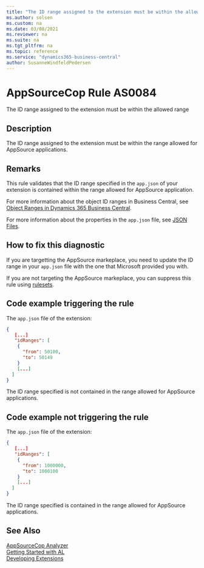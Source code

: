 ```yaml
---
title: "The ID range assigned to the extension must be within the allowed range"
ms.author: solsen
ms.custom: na
ms.date: 03/08/2021
ms.reviewer: na
ms.suite: na
ms.tgt_pltfrm: na
ms.topic: reference
ms.service: "dynamics365-business-central"
author: SusanneWindfeldPedersen
---
```

[//]: # (START>DO_NOT_EDIT)
[//]: # (IMPORTANT:Do not edit any of the content between here and the END>DO_NOT_EDIT.)
[//]: # (Any modifications should be made in the .xml files in the ModernDev repo.)
# AppSourceCop Rule AS0084
The ID range assigned to the extension must be within the allowed range

## Description
The ID range assigned to the extension must be within the range allowed for AppSource applications.

[//]: # (IMPORTANT: END>DO_NOT_EDIT)

## Remarks

This rule validates that the ID range specified in the `app.json` of your extension is contained within the range allowed for AppSource application.

For more information about the object ID ranges in Business Central, see [Object Ranges in Dynamics 365 Business Central](../devenv-object-ranges.md).

For more information about the properties in the `app.json` file, see [JSON Files](../devenv-json-files.md).

## How to fix this diagnostic

If you are targetting the AppSource markeplace, you need to update the ID range in your `app.json` file with the one that Microsoft provided you with.

If you are not targeting the AppSource markeplace, you can suppress this rule using [rulesets](../devenv-using-code-analysis-tool-with-rule-set.md).

## Code example triggering the rule

The `app.json` file of the extension:
```json
{
   [...]
   "idRanges": [
    {
      "from": 50100,
      "to": 50149
    }
    [...]
  ]
}
```

The ID range specified is not contained in the range allowed for AppSource applications. 

## Code example not triggering the rule

The `app.json` file of the extension:
```json
{
   [...]
   "idRanges": [
    {
      "from": 1000000,
      "to": 1000100
    }
    [...]
  ]
}
```
The ID range specified is contained in the range allowed for AppSource applications. 

## See Also  
[AppSourceCop Analyzer](appsourcecop.md)  
[Getting Started with AL](../devenv-get-started.md)  
[Developing Extensions](../devenv-dev-overview.md)  
